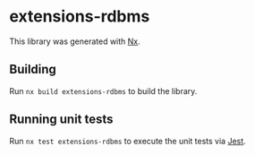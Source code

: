 # extensions-rdbms

This library was generated with [Nx](https://nx.dev).

## Building

Run `nx build extensions-rdbms` to build the library.

## Running unit tests

Run `nx test extensions-rdbms` to execute the unit tests via [Jest](https://jestjs.io).
